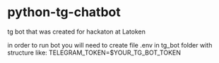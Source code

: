 # python-tg-chatbot
tg bot that was created for hackaton at Latoken

in order to run bot you will need to create file .env in tg_bot folder with structure like:
TELEGRAM_TOKEN=$YOUR_TG_BOT_TOKEN
